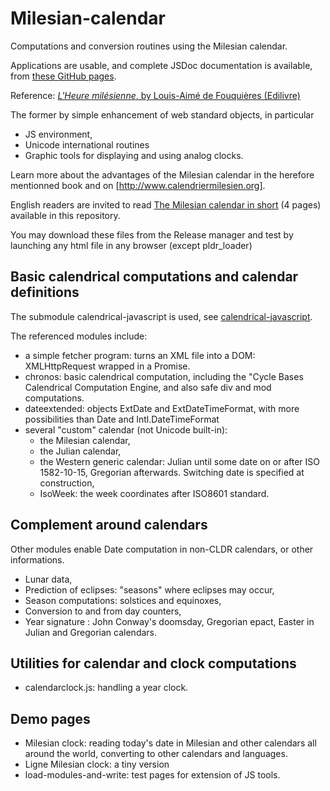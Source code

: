 # Milesian-calendar
Computations and conversion routines using the Milesian calendar.

Applications are usable, and complete JSDoc documentation is available, from [these GitHub pages](https://louis-aime.github.io/Milesian-calendar/).

Reference:
[*L'Heure milésienne*, by Louis-Aimé de Fouquières (Edilivre)](http://www.calendriermilesien.org/l-heure-milesienne.html)

The former by simple enhancement of web standard objects, in particular
* JS environment,
* Unicode international routines
* Graphic tools for displaying and using analog clocks.

Learn more about the advantages of the Milesian calendar in the herefore mentionned book and on [http://www.calendriermilesien.org].

English readers are invited to read [The Milesian calendar in short](https://github.com/Louis-Aime/Milesian-calendar/blob/master/The%20Milesian%20calendar%20in%20short.pdf) (4 pages) available in this repository.

You may download these files from the Release manager and test by launching any html file in any browser (except pldr_loader)

## Basic calendrical computations and calendar definitions
The submodule calendrical-javascript is used, see [calendrical-javascript](https://github.com/Louis-Aime/calendrical-javascript).

The referenced modules include: 
 * a simple fetcher program: turns an XML file into a DOM: XMLHttpRequest wrapped in a Promise.
 * chronos: basic calendrical computation, including the "Cycle Bases Calendrical Computation Engine, and also safe div and mod computations.
 * dateextended: objects ExtDate and ExtDateTimeFormat, with more possibilities than Date and Intl.DateTimeFormat
 * several "custom" calendar (not Unicode built-in):
   * the Milesian calendar,
   * the Julian calendar,
   * the Western generic calendar: Julian until some date on or after ISO 1582-10-15, Gregorian afterwards. Switching date is specified at construction,
   * IsoWeek: the week coordinates after ISO8601 standard.

## Complement around calendars
Other modules enable Date computation in non-CLDR calendars, or other informations. 
* Lunar data,
* Prediction of eclipses: "seasons" where eclipses may occur,
* Season computations: solstices and equinoxes,
* Conversion to and from day counters,
* Year signature : John Conway's doomsday, Gregorian epact, Easter in Julian and Gregorian calendars.

## Utilities for calendar and clock computations
 * calendarclock.js: handling a year clock.
 
## Demo pages
 * Milesian clock: reading today's date in Milesian and other calendars all around the world, converting to other calendars and languages.
 * Ligne Milesian clock: a tiny version
 * load-modules-and-write: test pages for extension of JS tools.
